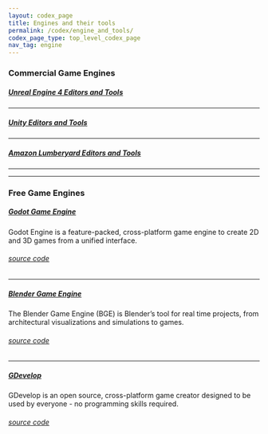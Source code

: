 ```yaml
---
layout: codex_page
title: Engines and their tools
permalink: /codex/engine_and_tools/
codex_page_type: top_level_codex_page
nav_tag: engine
---
```


### Commercial Game Engines

##### [Unreal Engine 4 Editors and Tools](https://docs.unrealengine.com/latest/INT/GettingStarted/SubEditors/index.html)

------

##### [Unity Editors and Tools](https://unity3d.com/unity/editor)

------

##### [Amazon Lumberyard Editors and Tools](http://docs.aws.amazon.com/lumberyard/latest/userguide/lumberyard-tools.html)

------
------

### Free Game Engines

##### [Godot Game Engine](http://docs.godotengine.org)
Godot Engine is a feature-packed, cross-platform game engine to create 2D and 3D games from a unified interface.
###### [source code](https://github.com/godotengine/godot)

------

##### [Blender Game Engine](https://docs.blender.org/manual/en/dev/game_engine/introduction.html)
The Blender Game Engine (BGE) is Blender’s tool for real time projects, from architectural visualizations and simulations to games.
###### [source code](https://developer.blender.org/project/view/30/)

------

##### [GDevelop](http://compilgames.net/)
GDevelop is an open source, cross-platform game creator designed to be used by everyone - no programming skills required.
###### [source code](https://github.com/4ian/GD)
